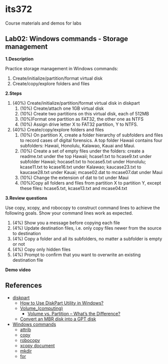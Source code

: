 # its372
Course materials and demos for labs

## Lab02: Windows commands - Storage management

**1.Description**

Practice storage management in Windows commands:
1. Create/initialize/partition/format virtual disk
2. Create/copy/explore folders and files

**2.Steps**

1. (40%) Create/initialize/partition/format virtual disk in diskpart
   1. (10%) Create/attach one 1GB virtual disk
   2. (10%) Create two partitions on this virtual disk, each of 512MB
   3. (10%)Format one partition as FAT32, the other one as NTFS
   4. (10%) Assign drive letter X to FAT32 partition, Y to NTFS.
2. (40%) Create/copy/explore folders and files
   1. (10%) On partition X, create a folder hierarchy of subfolders and files to record cases of digital forensics. A top folder Hawaii contains four subfolders: Hawaii, Honolulu, Kalawao, Kauai and Maui.
   2. (10%) Create a set of empty files under the folders: create a readme.txt under the top Hawaii; hcase1.txt to hcase9.txt under subfolder Hawaii; hocase1.txt to hocase5.txt under Honolulu; kcase11.txt to kcase16.txt under Kalawao; kaucase23.txt to kaucase28.txt under Kauai; mcase02.dat to mcase07.dat under Maui
   3. (10%) Change the extension of dat to txt under Maui
   4. (10%)Copy all folders and files from partition X to partition Y, except these files: hcase5.txt, kcase13.txt and mcase04.txt

**3.Review questions** 

Use copy, xcopy, and robocopy to construct command lines to achieve the following goals. Show your command lines work as expected.
   1. (4%) Show you a message before copying each file
   2. (4%) Update destination files, i.e. only copy files newer from the source to destination
   3. (4%) Copy a folder and all its subfolders, no matter a subfolder is empty or not
   4. (4%) Copy only hidden files
   5. (4%) Prompt to confirm that you want to overwrite an existing destination file


**Demo video**


## References
* [diskpart](https://docs.microsoft.com/en-us/windows-server/administration/windows-commands/diskpart)
  * [How to Use DiskPart Utility in Windows?](https://helpdeskgeek.com/how-to/diskpart-windows-how-to-use/)
  * [Volume_(computing)](https://en.wikipedia.org/wiki/Volume_(computing))
    * [Volume vs. Partition – What’s the Difference?](https://www.techjunkie.com/volume-vs-partition/)
  * [Convert an MBR disk into a GPT disk](https://docs.microsoft.com/en-us/windows-server/storage/disk-management/change-an-mbr-disk-into-a-gpt-disk)
* [Windows commands](https://docs.microsoft.com/en-us/windows-server/administration/windows-commands/windows-commands)
  * [attrib](https://docs.microsoft.com/en-us/windows-server/administration/windows-commands/attrib)
  * [copy](https://docs.microsoft.com/en-us/windows-server/administration/windows-commands/copy)
  * [robocopy](https://docs.microsoft.com/en-us/windows-server/administration/windows-commands/robocopy)
  * [xcopy document](https://docs.microsoft.com/en-us/windows-server/administration/windows-commands/xcopy)
  * [mkdir](https://docs.microsoft.com/en-us/windows-server/administration/windows-commands/mkdir)
  * [for](https://docs.microsoft.com/en-us/windows-server/administration/windows-commands/for)

